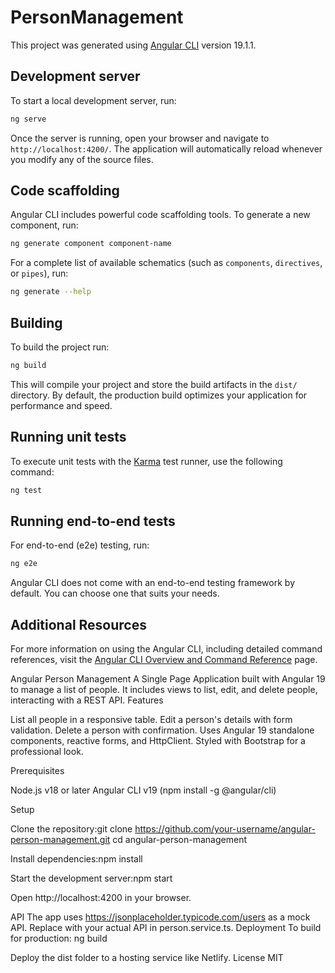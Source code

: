 # PersonManagement

This project was generated using [Angular CLI](https://github.com/angular/angular-cli) version 19.1.1.

## Development server

To start a local development server, run:

```bash
ng serve
```

Once the server is running, open your browser and navigate to `http://localhost:4200/`. The application will automatically reload whenever you modify any of the source files.

## Code scaffolding

Angular CLI includes powerful code scaffolding tools. To generate a new component, run:

```bash
ng generate component component-name
```

For a complete list of available schematics (such as `components`, `directives`, or `pipes`), run:

```bash
ng generate --help
```

## Building

To build the project run:

```bash
ng build
```

This will compile your project and store the build artifacts in the `dist/` directory. By default, the production build optimizes your application for performance and speed.

## Running unit tests

To execute unit tests with the [Karma](https://karma-runner.github.io) test runner, use the following command:

```bash
ng test
```

## Running end-to-end tests

For end-to-end (e2e) testing, run:

```bash
ng e2e
```

Angular CLI does not come with an end-to-end testing framework by default. You can choose one that suits your needs.

## Additional Resources

For more information on using the Angular CLI, including detailed command references, visit the [Angular CLI Overview and Command Reference](https://angular.dev/tools/cli) page.


Angular Person Management
A Single Page Application built with Angular 19 to manage a list of people. It includes views to list, edit, and delete people, interacting with a REST API.
Features

List all people in a responsive table.
Edit a person's details with form validation.
Delete a person with confirmation.
Uses Angular 19 standalone components, reactive forms, and HttpClient.
Styled with Bootstrap for a professional look.

Prerequisites

Node.js v18 or later
Angular CLI v19 (npm install -g @angular/cli)

Setup

Clone the repository:git clone https://github.com/your-username/angular-person-management.git
cd angular-person-management


Install dependencies:npm install


Start the development server:npm start


Open http://localhost:4200 in your browser.

API
The app uses https://jsonplaceholder.typicode.com/users as a mock API. Replace with your actual API in person.service.ts.
Deployment
To build for production:
ng build

Deploy the dist folder to a hosting service like Netlify.
License
MIT

